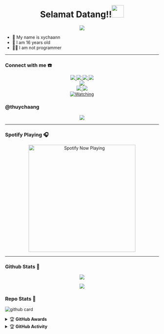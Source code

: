 <h1 align="center">Selamat Datang!!<img src="https://user-images.githubusercontent.com/1303154/88677602-1635ba80-d120-11ea-84d8-d263ba5fc3c0.gif" width="40px" alt=""><br></h1>
<p align="center">
  <img src="https://github.com/xychaann.png" />
</p>

<p align="center">

- 👤 My name is xychaann
- 💌 I am 16 years old 
- 👨‍💻 I am not programmer

</p>

------
### Connect with me ☎️
<p align="center">
  <a href="https://instagram.com/hydraaml_"><img src="https://img.shields.io/badge/Instagram-E4405F?style=for-the-badge&logo=instagram&logoColor=white"/> 
  <a href="https://wa.me/6282189975711"><img src="https://img.shields.io/badge/WhatsApp-25D366?style=for-the-badge&logo=whatsapp&logoColor=white" />
  <a href="https://www.facebook.com/ditdit.utina"><img src="https://img.shields.io/badge/Facebook-%234267B2.svg?&style=for-the-badge&logo=facebook&logoColor=white" />
  <a href="https://t.me/xychaann"><img src="https://img.shields.io/badge/Telegram-%230088cc.svg?&style=for-the-badge&logo=telegram&logoColor=white" /> <br>
  <a href="https://youtube.com/channel/UCsT1hWQcTO4QAvdX0eIhkZg"><img src="https://img.shields.io/badge/xychaann`-ff0000?style=for-the-badge&logo=youtube&logoColor=ff0000&link=https://youtube.com/c/zeeoneofc" /><br>
  <a name=xychaann'&label=VIEWS&style=flat-square&color=orange" />
  <a href="https://github.com/xychaann"><img src="https://img.shields.io/badge/-GitHub-black?style=flat-square&logo=github" /> 
  <a href="https://youtube.com/channel/UCsT1hWQcTO4QAvdX0eIhkZg"><img src="https://img.shields.io/youtube/channel/subscribers/UCsT1hWQcTO4QAvdX0eIhkZg?style=social" /> <br>
  <a href="https://komarev.com/ghpvc/?username=xychaann&color=blue&style=flat-square&label=Profile+Views"><img title="Watching" src="https://komarev.com/ghpvc/?username=xychaann&color=green&style=flat-square&label=Profile+View"></a>
</p>

### @thuychaang
<p align="center">
  <img src="https://github.com/xychaann/xychaann/blob/master/thuychaang.gif" />
</p>

------

### Spotify Playing 🎧

<p align="center">
  <a href="https://open.spotify.com/user/omnitenebris" target="_blank"><img src="https://open.spotify.com/track/66h3xcrTooMC9AxV8g0Y75?si=E9n7e_BxQ_SqZl0KzH2F1Q&utm_source=copy-link" alt="Spotify Now Playing" width="350"/></a>
</p>

------

### Github Stats 🚀

<p align="center"><a href="https://github.com/xychaann"><img src="https://github-readme-stats.vercel.app/api?username=xychaann&show_icons=true&theme=radical"></a></p>
<p align="center"><a href="https://github.com/xychaann"><img src="https://github-readme-stats.vercel.app/api/top-langs/?username=xychaann&theme=radical&layout=compact"></a></p> 

### Repo Stats 🔭
![github card](https://github-readme-stats.vercel.app/api/pin/?username=xychaann&repo=Android-Login-New-Mod&theme=dark)

<details>
    <summary>&#127942 <b>GitHub Awards</b></summary><br/>

![Github Trophy](https://github-profile-trophy.vercel.app/?username=xychaann)

</details>

<details>
    <summary>&#127942 <b>GitHub Activity</b></summary><br/>

![Metrics](https://metrics.lecoq.io/xychaann?template=classic&repositories.forks=true&languages=1&languages.colors=github&languages.threshold=0%25&config.timezone=Asia%2FMakassar)

</details> 
